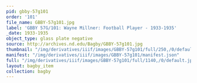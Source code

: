 ```yaml
---
pid: gbby-57g101
order: '101'
file_name: GBBY-57g101.jpg
label: 'GBBY 57G/101: Wayne Millner: Football Player - 1933-1935'
_date: 1933-1935
object_type: glass plate negative
source: http://archives.nd.edu/Bagby/GBBY-57g101.jpg
thumbnail: "/img/derivatives/iiif/images/GBBY-57g101/full/250,/0/default.jpg"
manifest: "/img/derivatives/iiif/images/GBBY-57g101/manifest.json"
full: "/img/derivatives/iiif/images/GBBY-57g101/full/1140,/0/default.jpg"
layout: bagby_item
collection: bagby
---
```

